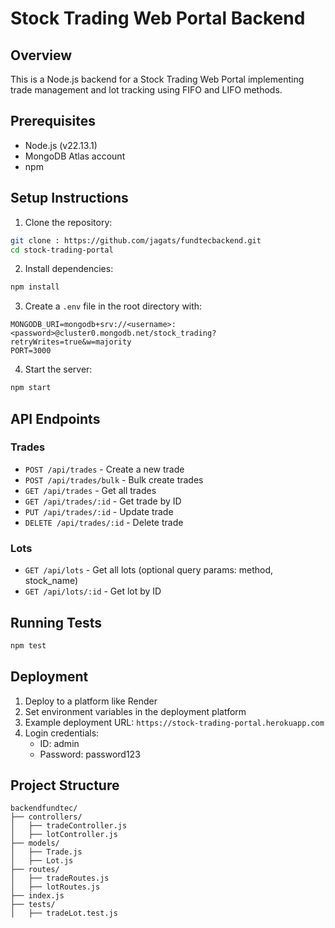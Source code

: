 # Stock Trading Web Portal Backend

## Overview
This is a Node.js backend for a Stock Trading Web Portal implementing trade management and lot tracking using FIFO and LIFO methods.

## Prerequisites
- Node.js (v22.13.1)
- MongoDB Atlas account
- npm

## Setup Instructions
1. Clone the repository:
```bash
git clone : https://github.com/jagats/fundtecbackend.git
cd stock-trading-portal
```

2. Install dependencies:
```bash
npm install
```

3. Create a `.env` file in the root directory with:
```env
MONGODB_URI=mongodb+srv://<username>:<password>@cluster0.mongodb.net/stock_trading?retryWrites=true&w=majority
PORT=3000
```

4. Start the server:
```bash
npm start
```

## API Endpoints
### Trades
- `POST /api/trades` - Create a new trade
- `POST /api/trades/bulk` - Bulk create trades
- `GET /api/trades` - Get all trades
- `GET /api/trades/:id` - Get trade by ID
- `PUT /api/trades/:id` - Update trade
- `DELETE /api/trades/:id` - Delete trade

### Lots
- `GET /api/lots` - Get all lots (optional query params: method, stock_name)
- `GET /api/lots/:id` - Get lot by ID

## Running Tests
```bash
npm test
```

## Deployment
1. Deploy to a platform like Render
2. Set environment variables in the deployment platform
3. Example deployment URL: `https://stock-trading-portal.herokuapp.com`
4. Login credentials:
   - ID: admin
   - Password: password123

## Project Structure
```
backendfundtec/
├── controllers/
│   ├── tradeController.js
│   ├── lotController.js
├── models/
│   ├── Trade.js
│   ├── Lot.js
├── routes/
│   ├── tradeRoutes.js
│   ├── lotRoutes.js
├── index.js
├── tests/
│   ├── tradeLot.test.js
```